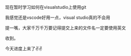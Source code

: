 现在暂时学习如何在visualstudio上使用git


我感觉还是vscode好用一点，visual studio真的不会用


提一嘴，大家千万千万要记得提交上来的文件名一定要使用英文


收到。

今天进度上来了✌✌
